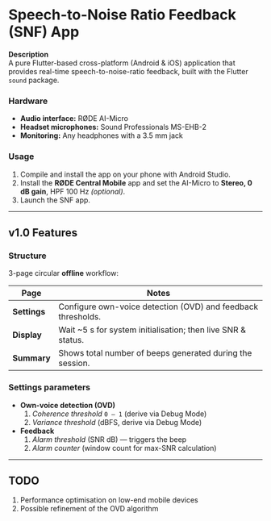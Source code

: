 # Speech-to-Noise Ratio Feedback (SNF) App

**Description**  
A pure Flutter-based cross-platform (Android & iOS) application that provides real-time speech-to-noise-ratio feedback, built with the Flutter `sound` package.

### Hardware
- **Audio interface:** RØDE AI-Micro  
- **Headset microphones:** Sound Professionals MS-EHB-2  
- **Monitoring:** Any headphones with a 3.5 mm jack

### Usage
1. Compile and install the app on your phone with Android Studio.  
2. Install the **RØDE Central Mobile** app and set the AI-Micro to **Stereo, 0 dB gain**, HPF 100 Hz *(optional)*.  
3. Launch the SNF app.

---

## v1.0 Features

### Structure
3-page circular **offline** workflow:

| Page | Notes |
|------|-------|
| **Settings** | Configure own-voice detection (OVD) and feedback thresholds. |
| **Display**  | Wait ~5 s for system initialisation; then live SNR & status. |
| **Summary**  | Shows total number of beeps generated during the session. |

### Settings parameters
- **Own-voice detection (OVD)**  
  1. *Coherence threshold* `0 – 1` (derive via Debug Mode)  
  2. *Variance threshold* (dBFS, derive via Debug Mode)
- **Feedback**  
  1. *Alarm threshold* (SNR dB) — triggers the beep  
  2. *Alarm counter* (window count for max-SNR calculation)

---

## TODO
1. Performance optimisation on low-end mobile devices  
2. Possible refinement of the OVD algorithm

    
     
